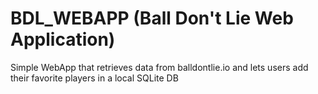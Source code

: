 # BDL_WEBAPP (Ball Don't Lie Web Application)
Simple WebApp that retrieves data from balldontlie.io and lets users add their favorite players in a local SQLite DB
